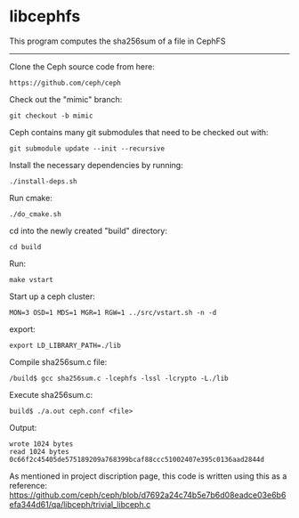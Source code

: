 # libcephfs

This program computes the sha256sum of a file in CephFS

----------------------------------------------------------

Clone the Ceph source code from here:

	https://github.com/ceph/ceph

Check out the "mimic" branch:

	git checkout -b mimic

Ceph contains many git submodules that need to be checked out with:

	git submodule update --init --recursive

Install the necessary dependencies by running:

	./install-deps.sh

Run cmake:

	./do_cmake.sh

cd into the newly created "build" directory:

	cd build
	
Run:

	make vstart

Start up a ceph cluster:

	MON=3 OSD=1 MDS=1 MGR=1 RGW=1 ../src/vstart.sh -n -d

export:

	export LD_LIBRARY_PATH=./lib

Compile sha256sum.c file:
	
	/build$ gcc sha256sum.c -lcephfs -lssl -lcrypto -L./lib
	
Execute sha256sum.c:

	build$ ./a.out ceph.conf <file>

Output:

	wrote 1024 bytes
	read 1024 bytes
	0c66f2c45405de575189209a768399bcaf88ccc51002407e395c0136aad2844d
	
As mentioned in project discription page, this code is written using this as a reference:
https://github.com/ceph/ceph/blob/d7692a24c74b5e7b6d08eadce03e6b6efa344d61/qa/libceph/trivial_libceph.c
